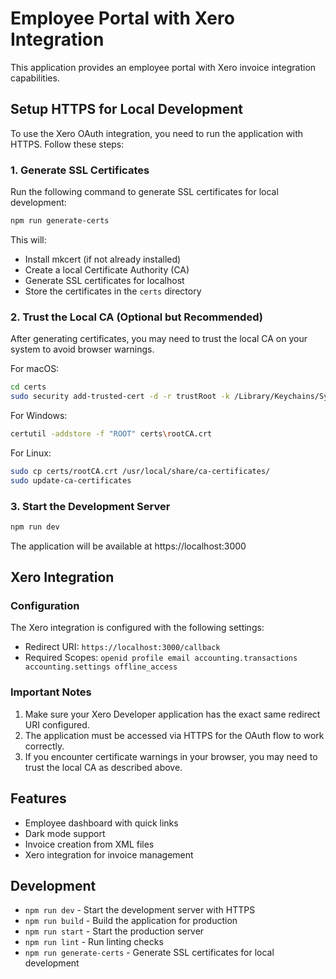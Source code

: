 # Employee Portal with Xero Integration

This application provides an employee portal with Xero invoice integration capabilities.

## Setup HTTPS for Local Development

To use the Xero OAuth integration, you need to run the application with HTTPS. Follow these steps:

### 1. Generate SSL Certificates

Run the following command to generate SSL certificates for local development:

```bash
npm run generate-certs
```

This will:
- Install mkcert (if not already installed)
- Create a local Certificate Authority (CA)
- Generate SSL certificates for localhost
- Store the certificates in the `certs` directory

### 2. Trust the Local CA (Optional but Recommended)

After generating certificates, you may need to trust the local CA on your system to avoid browser warnings.

For macOS:
```bash
cd certs
sudo security add-trusted-cert -d -r trustRoot -k /Library/Keychains/System.keychain rootCA.crt
```

For Windows:
```bash
certutil -addstore -f "ROOT" certs\rootCA.crt
```

For Linux:
```bash
sudo cp certs/rootCA.crt /usr/local/share/ca-certificates/
sudo update-ca-certificates
```

### 3. Start the Development Server

```bash
npm run dev
```

The application will be available at https://localhost:3000

## Xero Integration

### Configuration

The Xero integration is configured with the following settings:

- Redirect URI: `https://localhost:3000/callback`
- Required Scopes: `openid profile email accounting.transactions accounting.settings offline_access`

### Important Notes

1. Make sure your Xero Developer application has the exact same redirect URI configured.
2. The application must be accessed via HTTPS for the OAuth flow to work correctly.
3. If you encounter certificate warnings in your browser, you may need to trust the local CA as described above.

## Features

- Employee dashboard with quick links
- Dark mode support
- Invoice creation from XML files
- Xero integration for invoice management

## Development

- `npm run dev` - Start the development server with HTTPS
- `npm run build` - Build the application for production
- `npm run start` - Start the production server
- `npm run lint` - Run linting checks
- `npm run generate-certs` - Generate SSL certificates for local development 